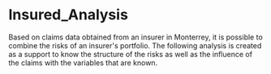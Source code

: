 # Insured_Analysis
Based on claims data obtained from an insurer in Monterrey, it is possible to combine the risks of an insurer's portfolio. The following analysis is created as a support to know the structure of the risks as well as the influence of the claims with the variables that are known.
